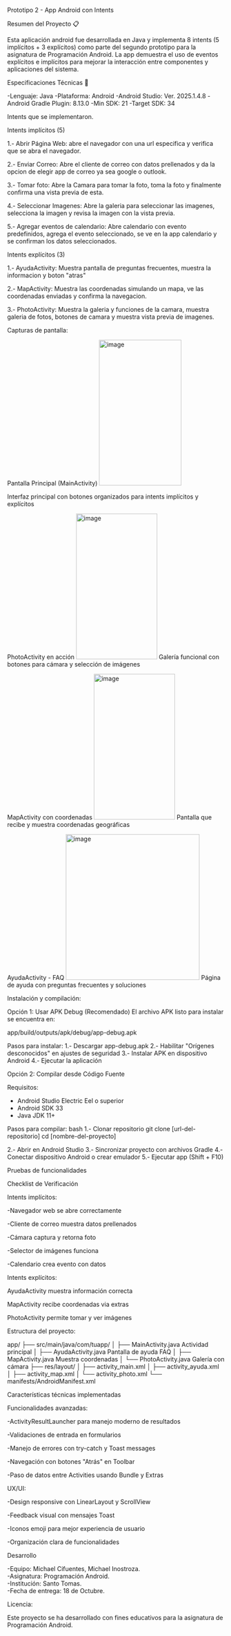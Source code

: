 Prototipo 2 - App Android con Intents

Resumen del Proyecto 📋

Esta aplicación android fue desarrollada en Java y implementa 8 intents (5 implícitos + 3 explícitos) como parte del segundo prototipo para la asignatura de Programación Android. La app demuestra el uso de eventos explícitos e implícitos para mejorar la interacción entre componentes y aplicaciones del sistema.

Especificaciones Técnicas 🔧

-Lenguaje: Java
-Plataforma: Android
-Android Studio: Ver. 2025.1.4.8
-Android Gradle Plugin: 8.13.0 
-Min SDK: 21
-Target SDK: 34

Intents que se implementaron. 

Intents implícitos (5)

1.- Abrir Página Web: abre el navegador con una url especifica y verifica que se abra el navegador.

2.- Enviar Correo: Abre el cliente de correo con datos prellenados y da la opcion de elegir app de correo ya sea google o outlook.

3.- Tomar foto: Abre la Camara para tomar la foto, toma la foto y finalmente confirma una vista previa de esta.

4.- Seleccionar Imagenes: Abre la galeria para seleccionar las imagenes, selecciona la imagen y revisa la imagen con la vista previa.

5.- Agregar eventos de calendario: Abre calendario con evento predefinidos, agrega el evento seleccionado, se ve en la app calendario y se confirman los datos seleccionados.


Intents explícitos (3)

1.- AyudaActivity: Muestra pantalla de preguntas frecuentes, muestra la informacion y boton "atras"

2.- MapActivity: Muestra las coordenadas simulando un mapa, ve las coordenadas enviadas y confirma la navegacion.

3.- PhotoActivity: Muestra la galeria y funciones de la camara, muestra galeria de fotos, botones de camara y muestra vista previa de imagenes.


Capturas de pantalla:

Pantalla Principal (MainActivity)
<img width="191" height="337" alt="image" src="https://github.com/user-attachments/assets/dc2791c0-79ec-4708-b904-69f5ce53d0e4" />

Interfaz principal con botones organizados para intents implícitos y explícitos

PhotoActivity en acción
<img width="188" height="337" alt="image" src="https://github.com/user-attachments/assets/a731028d-7bd3-43fc-aaee-b3f671f71da6" />
Galería funcional con botones para cámara y selección de imágenes

MapActivity con coordenadas
<img width="188" height="337" alt="image" src="https://github.com/user-attachments/assets/8c757a36-c4dd-4474-9cb6-ad9c90c3e093" />
Pantalla que recibe y muestra coordenadas geográficas

AyudaActivity - FAQ
<img width="310" height="337" alt="image" src="https://github.com/user-attachments/assets/3bbbd5ec-b8f3-41e1-8072-e141b7af3b8b" />
Página de ayuda con preguntas frecuentes y soluciones


Instalación y compilación:

Opción 1: Usar APK Debug (Recomendado)
El archivo APK listo para instalar se encuentra en:

app/build/outputs/apk/debug/app-debug.apk


Pasos para instalar:
1.- Descargar app-debug.apk
2.- Habilitar "Orígenes desconocidos" en ajustes de seguridad
3.- Instalar APK en dispositivo Android
4.- Ejecutar la aplicación

Opción 2: Compilar desde Código Fuente

Requisitos:
- Android Studio Electric Eel o superior
- Android SDK 33
- Java JDK 11+

Pasos para compilar: 
bash
1.- Clonar repositorio
git clone [url-del-repositorio]
cd [nombre-del-proyecto]

2.- Abrir en Android Studio
3.- Sincronizar proyecto con archivos Gradle
4.-Conectar dispositivo Android o crear emulador
5.- Ejecutar app (Shift + F10)


Pruebas de funcionalidades

Checklist de Verificación

Intents implícitos:

-Navegador web se abre correctamente

-Cliente de correo muestra datos prellenados

-Cámara captura y retorna foto

-Selector de imágenes funciona

-Calendario crea evento con datos


Intents explícitos:

AyudaActivity muestra información correcta

MapActivity recibe coordenadas via extras

PhotoActivity permite tomar y ver imágenes


Estructura del proyecto:

app/
├── src/main/java/com/tuapp/
│   ├── MainActivity.java           Actividad principal
│   ├── AyudaActivity.java          Pantalla de ayuda FAQ
│   ├── MapActivity.java            Muestra coordenadas
│   └── PhotoActivity.java          Galería con cámara
├── res/layout/
│   ├── activity_main.xml
│   ├── activity_ayuda.xml
│   ├── activity_map.xml
│   └── activity_photo.xml
└── manifests/AndroidManifest.xml



Características técnicas implementadas

Funcionalidades avanzadas:

-ActivityResultLauncher para manejo moderno de resultados

-Validaciones de entrada en formularios

-Manejo de errores con try-catch y Toast messages

-Navegación con botones "Atrás" en Toolbar

-Paso de datos entre Activities usando Bundle y Extras

UX/UI:

-Design responsive con LinearLayout y ScrollView

-Feedback visual con mensajes Toast

-Iconos emoji para mejor experiencia de usuario

-Organización clara de funcionalidades


Desarrollo

-Equipo: Michael Cifuentes, Michael Inostroza.   
-Asignatura: Programación Android.  
-Institución: Santo Tomas.  
-Fecha de entrega: 18 de Octubre.


Licencia:

Este proyecto se ha desarrollado con fines educativos para la asignatura de Programación Android.
